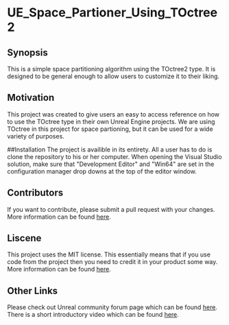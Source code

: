 # UE_Space_Partioner_Using_TOctree2
## Synopsis
This is a simple space partitioning algorithm using the TOctree2 type. It is designed to be general enough to allow users to customize it to their liking. 

## Motivation
This project was created to give users an easy to access reference on how to use the TOctree type in their own Unreal Engine projects. We are using TOctree in this project for space partioning, but it can be used for a wide variety of purposes.

##Installation
The project is availible in its entirety. All a user has to do is clone the repository to his or her computer. When opening the Visual Studio solution, make sure that "Development Editor" and "Win64" are set in the configuration manager drop downs at the top of the editor window.

## Contributors 
If you want to contribute, please submit a pull request with your changes. More information can be found [here](https://help.github.com/articles/using-pull-requests/).

## Liscene
This project uses the MIT license. This essentially means that if you use code from the project then you need to credit it in your product some way. More information can be found [here](http://choosealicense.com/).

## Other Links
Please check out Unreal community forum page which can be found [here](https://forums.unrealengine.com/showthread.php?81431-Creating-a-Simple-Space-Partitioning-Algorithm-Using-TOctree&p=363951#post363951).
There is a short introductory video which can be found [here](https://www.youtube.com/watch?v=g37fdT-EB3A).
